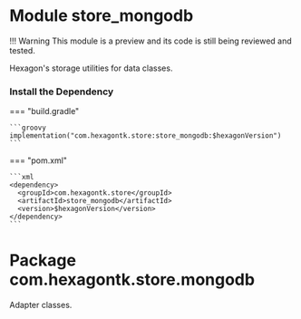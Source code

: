 
# Module store_mongodb
!!! Warning
    This module is a preview and its code is still being reviewed and tested.

Hexagon's storage utilities for data classes.

### Install the Dependency

=== "build.gradle"

    ```groovy
    implementation("com.hexagontk.store:store_mongodb:$hexagonVersion")
    ```

=== "pom.xml"

    ```xml
    <dependency>
      <groupId>com.hexagontk.store</groupId>
      <artifactId>store_mongodb</artifactId>
      <version>$hexagonVersion</version>
    </dependency>
    ```

# Package com.hexagontk.store.mongodb
Adapter classes.
